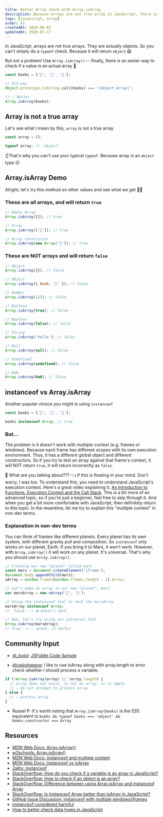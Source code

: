 ```yaml
---
title: Better Array check with Array.isArray
description: Because arrays are not true array in JavaScript, there is no simple typeof check. No problem! Use the method Array.isArray to check.
tags: [javascript, array]
order: 63
createdAt: 2019-06-03
updatedAt: 2020-07-17
---
```


In JavaScript, arrays are not true arrays. They are actually objects. So you can't simply do a `typeof` check. Because it will return `object` 😱

But not a problem! Use `Array.isArray()` -- finally, there is an easier way to check if a value is an actual array 🎉

```javascript
const books = ['📕', '📙', '📗'];

// Old way
Object.prototype.toString.call(books) === '[object Array]';

// ✅ Better
Array.isArray(books);
```

## Array is not a true array

Let's see what I mean by this, `array` is not a true array.

```javascript
const array = [];

typeof array; // 'object'
```

☝️That's why you can't use your typical `typeof`. Because array is an `object` type 😕

## Array.isArray Demo

Alright, let's try this method on other values and see what we get 👩‍🔬

### These are all arrays, and will return `true`

```javascript
// Empty Array
Array.isArray([]); // true

// Array
Array.isArray(['📓']); // true

// Array Constructor
Array.isArray(new Array('📓')); // true
```

### These are NOT arrays and will return `false`

```javascript
// Object
Array.isArray({}); // false

// Object
Array.isArray({ book: '📓' }); // false

// Number
Array.isArray(123); // false

// Boolean
Array.isArray(true); // false

// Boolean
Array.isArray(false); // false

// String
Array.isArray('hello'); // false

// Null
Array.isArray(null); // false

// Undefined
Array.isArray(undefined); // false

// NaN
Array.isArray(NaN); // false
```

## instanceof vs Array.isArray

Another popular choice you might is using `instanceof`

```javascript
const books = ['📕', '📙', '📗'];

books instanceof Array; // true
```

### But...

The problem is it doesn't work with multiple context (e.g. frames or windows). Because each frame has different scopes with its own execution environment. Thus, it has a different global object and different constructors. So if you try to test an array against that frame's context, it will NOT return `true`, it will return incorrectly as `false`.

🤯 What are you talking about??? 👈 If this is floating in your mind. Don't worry, I was too. To understand this, you need to understand JavaScript's execution context. Here's a great video explaining it, [An Introduction to Functions, Execution Context and the Call Stack](https://youtu.be/exrc_rLj5iw). This is a bit more of an advanced topic, so if you're just a beginner, feel free to skip through it. And when you get a bit more comfortable with JavaScript, then definitely return to this topic. In the meantime, let me try to explain this "multiple context" in non-dev terms.

### Explanation in **non-dev** terms

You can think of frames like different planets. Every planet has its own system, with different gravity pull and composition. So `instanceof` only works on our planet, Earth. If you bring it to Mars, it won't work. However, with `Array.isArray()` it will work on any planet. It's universal. That's why you should use `Array.isArray()`.

```javascript
// Creating our new "planet" called mars
const mars = document.createElement('iframe');
document.body.appendChild(mars);
xArray = window.frames[window.frames.length - 1].Array;

// Let's make an array in our new "planet", mars
var marsArray = new xArray('👩', '👨');

// Using the instanceof tool to test the marsArray
marsArray instanceof Array;
//  false --> ❌ doesn't work

// Now, let's try using our universal tool
Array.isArray(marsArray);
// true --> ✅ great, it works!
```

## Community Input

- _[@\_botol](https://www.instagram.com/_botol/):_ [JSFiddle Code Sample](https://jsfiddle.net/botol/ryu324gw)

- _[@caleshapera](https://medium.com/@caleshapera/useful-131bc462ae9f):_ I like to use isArray along with array.length to error check whether I should process a variable.

```javascript
if (!Array.isArray(array) || !array.length) {
  // array does not exist, is not an array, or is empty
  // ⇒ do not attempt to process array
} else {
  // ⇒ process array
}
```

- Russel P: It's worth noting that `Array.isArray(books)` is the ES5 equivalent to `books && typeof books === 'object' && books.constructor === Array`

## Resources

- [MDN Web Docs: Array.isArray()](https://developer.mozilla.org/en-US/docs/Web/JavaScript/Reference/Global_Objects/Array/isArray)
- [w3schools: Array.isArray()](https://www.w3schools.com/jsref/jsref_isarray.asp)
- [MDN Web Docs: instanceof and multiple context](<https://developer.mozilla.org/en-US/docs/Web/JavaScript/Reference/Operators/instanceof#instanceof_and_multiple_context_(e.g._frames_or_windows)>)
- [MDN Web Docs: instanceof vs isArray](https://developer.mozilla.org/en-US/docs/Web/JavaScript/Reference/Global_Objects/Array/isArray#instanceof_vs_isArray)
- [2ality: instanceof](http://2ality.com/2013/01/categorizing-values.html)
- [StackOverflow: How do you check if a variable is an array in JavaScript?](https://stackoverflow.com/questions/767486/how-do-you-check-if-a-variable-is-an-array-in-javascript)
- [StackOverflow: How to check if an object is an array?](https://stackoverflow.com/questions/4775722/how-to-check-if-an-object-is-an-array)
- [StackOverflow: Difference between using Array.isArray and instanceof Array](https://stackoverflow.com/questions/22289727/difference-between-using-array-isarray-and-instanceof-array)
- [StackOverflow: Is instanceof Array better than isArray in JavaScript?](https://stackoverflow.com/questions/28779255/is-instanceof-array-better-than-isarray-in-javascript)
- [GitHub Issue Discussion: instanceof with multiple windows/iframes](https://github.com/mrdoob/three.js/issues/5886)
- [instanceof considered harmful](http://perfectionkills.com/instanceof-considered-harmful-or-how-to-write-a-robust-isarray/)
- [How to better check data types in JavaScript](https://webbjocke.com/javascript-check-data-types/)
